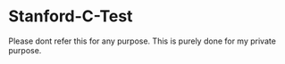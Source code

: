 # Stanford-C-Test

Please dont refer this for any purpose. This is purely done for my private purpose. 
